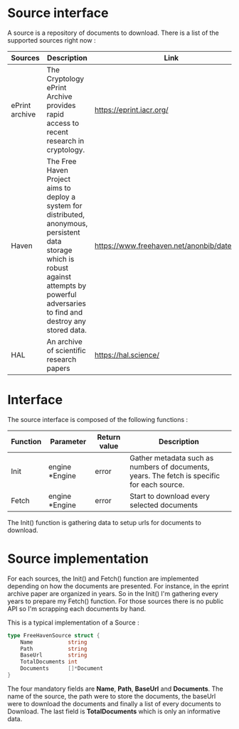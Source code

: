 # Source interface

A source is a repository of documents to download. There is a list of the supported sources right now :

| Sources      | Description      | Link |
| ------------- | ------------- | ------------- |
| ePrint archive | The Cryptology ePrint Archive provides rapid access to recent research in cryptology. | https://eprint.iacr.org/ |
| Haven | The Free Haven Project aims to deploy a system for distributed, anonymous, persistent data storage which is robust against attempts by powerful adversaries to find and destroy any stored data.| https://www.freehaven.net/anonbib/date.html |
| HAL | An archive of scientific research papers | https://hal.science/ |


# Interface

The source interface is composed of the following functions :

| Function      | Parameter      | Return value | Description |
| ------------- | ------------- | ------------- | ------------- |
| Init | engine *Engine | error | Gather metadata such as numbers of documents, years. The fetch is specific for each source. |
| Fetch | engine *Engine | error | Start to download every selected documents |

The Init() function is gathering data to setup urls for documents to download.

# Source implementation

For each sources, the Init() and Fetch() function are implemented depending on how the documents are presented. For instance, in the eprint archive paper are organized in years. So in the Init() I'm gathering every years to prepare my Fetch() function.
For those sources there is no public API so I'm scrapping each documents by hand.

This is a typical implementation of a Source :

```go
type FreeHavenSource struct {
	Name           string
	Path           string
	BaseUrl        string
	TotalDocuments int
	Documents      []*Document
}
```
The four mandatory fields are **Name**, **Path**, **BaseUrl** and **Documents**. The name of the source, the path were to store the documents, the baseUrl were to download the documents and finally a list of every documents to Download.
The last field is **TotalDocuments** which is only an informative data.



